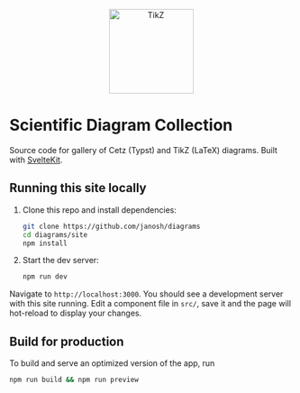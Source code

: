 <p align="center">
  <img src="../assets/favicon.svg" alt="TikZ" height=150>
</p>

# Scientific Diagram Collection

Source code for gallery of Cetz (Typst) and TikZ (LaTeX) diagrams. Built with [SvelteKit](https://kit.svelte.dev).

## Running this site locally

1. Clone this repo and install dependencies:

   ```sh
   git clone https://github.com/janosh/diagrams
   cd diagrams/site
   npm install
   ```

2. Start the dev server:

   ```sh
   npm run dev
   ```

Navigate to `http://localhost:3000`. You should see a development server with this site running. Edit a component file in `src/`, save it and the page will hot-reload to display your changes.

## Build for production

To build and serve an optimized version of the app, run

```sh
npm run build && npm run preview
```

